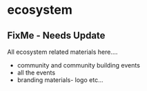 # ecosystem
## FixMe - Needs Update

All ecosystem related materials here....
- community and community building events
- all the events
- branding materials- logo etc...

